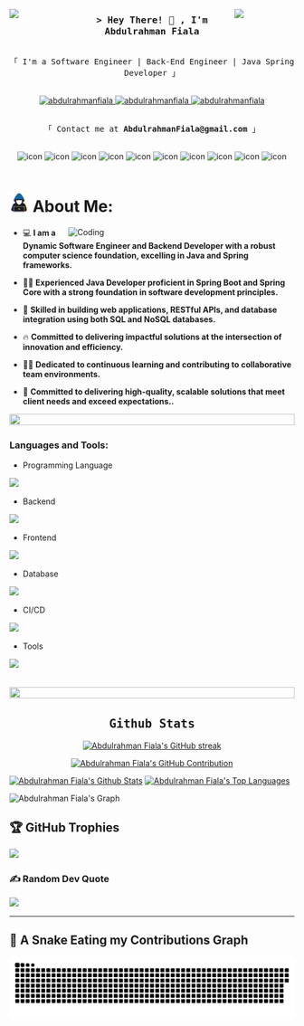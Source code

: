 <img align="left" src="https://user-images.githubusercontent.com/65187002/144930161-2f783401-8d27-4fdf-a2f7-cc0ba32f1f1f.gif" width="21%" style="display:inline;"><img align="right" src="https://user-images.githubusercontent.com/65187002/144930161-2f783401-8d27-4fdf-a2f7-cc0ba32f1f1f.gif" width="21%" style="display:inline;">

<!-- Intro  -->
<h3 align="center">
        <samp>&gt; Hey There! 👋 , I'm Abdulrahman Fiala
        </samp>
</h3>

<p align="center"> 
  <samp>
    <br>
    「 I'm a Software Engineer | Back-End Engineer | Java Spring Developer 」
    <br>
    <br>
  </samp>
</p>

<p align="center">
 <a href="mailto:AbdulrahmanFiala@gmail.com" target="_blank">
  <img src="https://img.shields.io/badge/Gmail-D14836?style=for-the-badge&logo=gmail&logoColor=white" alt="abdulrahmanfiala"/>
 </a>
 <a href="https://www.linkedin.com/in/abdulrahmanfiala/" target="_blank">
  <img src="https://img.shields.io/badge/LinkedIn-0077B5?style=for-the-badge&logo=linkedin&logoColor=white" alt="abdulrahmanfiala"/>
 </a>
 <a href="https://leetcode.com/u/abdulrahmanfiala/" target="_blank">
  <img src="https://img.shields.io/badge/-LeetCode-FFA116?style=for-the-badge&logo=LeetCode&logoColor=black" alt="abdulrahmanfiala"/>
 </a>
</p>
<p align="center"> 
  <samp>
    <br>
    「 Contact me at <b>AbdulrahmanFiala@gmail.com</b> 」
    <br>
    <br>
  </samp>
</p>

<div align="center">
  <img src="https://techstack-generator.vercel.app/java-icon.svg" alt="icon" width="50" height="50" />
  <img src="https://techstack-generator.vercel.app/python-icon.svg" alt="icon" width="50" height="50" />
  <img src="https://techstack-generator.vercel.app/js-icon.svg" alt="icon" width="50" height="50" />
  
  <img src="https://techstack-generator.vercel.app/django-icon.svg" alt="icon" width="50" height="50" />
  <img src="https://techstack-generator.vercel.app/mysql-icon.svg" alt="icon" width="50" height="50" />

  <img src="https://techstack-generator.vercel.app/restapi-icon.svg" alt="icon" width="50" height="50" />
  <img src="https://techstack-generator.vercel.app/prettier-icon.svg" alt="icon" width="50" height="50" />
  
  <img src="https://techstack-generator.vercel.app/docker-icon.svg" alt="icon" width="50" height="50" />
  <img src="https://techstack-generator.vercel.app/aws-icon.svg" alt="icon" width="50" height="50" />
  <img src="https://techstack-generator.vercel.app/github-icon.svg" alt="icon" width="50" height="50" />

</div>

<br>

# <img src="./assets/images/about_me.gif" width="6.8%" /> About Me:

<img align="right" alt="Coding" width="400" src="https://user-images.githubusercontent.com/74038190/229223263-cf2e4b07-2615-4f87-9c38-e37600f8381a.gif">

- :computer: **I am a Dynamic Software Engineer and Backend Developer with a robust computer science foundation, excelling in Java and Spring frameworks.**

- :student: **Experienced Java Developer proficient in Spring Boot and Spring Core with a strong foundation in software development principles.**

- :blue_book: **Skilled in building web applications, RESTful APIs, and database integration using both SQL and NoSQL databases.**

- :fire: **Committed to delivering impactful solutions at the intersection of innovation and efficiency.**

- :technologist: **Dedicated to continuous learning and contributing to collaborative team environments.**

- :thinking: **Committed to delivering high-quality, scalable solutions that meet client needs and exceed expectations..**

<img src="https://i.imgur.com/dBaSKWF.gif" height="20" width="100%">

<h3 align="left">Languages and Tools:</h3>

- Programming Language
<p align="left">
  <a href="https://skillicons.dev">
    <img src="https://skillicons.dev/icons?i=java,py,js" />
  </a>
</p>

- Backend
<p align="left">
  <a href="https://skillicons.dev">
    <img src="https://skillicons.dev/icons?i=spring,django" />
  </a>
</p>

- Frontend
<p align="left">
  <a href="https://skillicons.dev">
    <img src="https://skillicons.dev/icons?i=react,html,css,bootstrap" />
  </a>
</p>

- Database
<p align="left">
  <a href="https://skillicons.dev">
    <img src="https://skillicons.dev/icons?i=mysql,postgresql,sqlite,mongodb" />
  </a>
</p>

- CI/CD
<p align="left">
  <a href="https://skillicons.dev">
    <img src="https://skillicons.dev/icons?i=git,github,gitlab,docker" />
  </a>
</p>

- Tools
<p align="left">
  <a href="https://skillicons.dev">
    <img src="https://skillicons.dev/icons?i=idea,visualstudio,postman,bash,aws,azure,gcp" />
  </a>
</p>

<br/>

<img src="https://i.imgur.com/dBaSKWF.gif" height="20" width="100%">

<h2 align="center">
             <samp> Github Stats </samp>
</h2>

<p align="center">
  <a href="https://github.com/abdulrahmanfiala">
    <img src="https://github-readme-streak-stats.herokuapp.com?user=abdulrahmanfiala&theme=radical" alt="Abdulrahman Fiala's GitHub streak"/>
  </a>
</p>

<p align="center">
  <a href="https://github.com/abdulrahmanfiala">
    <img src="https://github-profile-summary-cards.vercel.app/api/cards/profile-details?username=abdulrahmanfiala&theme=radical" alt="Abdulrahman Fiala's GitHub Contribution"/>
  </a>
</p>

<a> 
    <a href="https://github.com/abdulrahmanfiala"><img alt="Abdulrahman Fiala's Github Stats" src="https://denvercoder1-github-readme-stats.vercel.app/api?username=abdulrahmanfiala&show_icons=true&count_private=true&theme=react&border_color=7F3FBF&bg_color=0D1117&title_color=F85D7F&icon_color=F8D866" height="192px" width="49.5%"/></a>
  <a href="https://github.com/abdulrahmanfiala"><img alt="Abdulrahman Fiala's Top Languages" src="https://denvercoder1-github-readme-stats.vercel.app/api/top-langs/?username=abdulrahmanfiala&langs_count=8&layout=compact&theme=react&border_color=7F3FBF&bg_color=0D1117&title_color=F85D7F&icon_color=F8D866" height="192px" width="49.5%"/></a>

  <br/>
</a>

![Abdulrahman Fiala's Graph](https://github-readme-activity-graph.vercel.app/graph?username=abdulrahmanfiala&custom_title=Abdulrahman%20Fiala's%20GitHub%20Activity%20Graph&bg_color=0D1117&color=7F3FBF&line=7F3FBF&point=7F3FBF&area_color=FFFFFF&title_color=FFFFFF&area=true)

## 🏆 GitHub Trophies

![](https://github-profile-trophy.vercel.app/?username=abdulrahmanfiala&theme=radical&no-frame=false&no-bg=false&margin-w=4)

### ✍️ Random Dev Quote

![](https://quotes-github-readme.vercel.app/api?type=horizontal&theme=radical)

---

<h2> 🐍 A Snake Eating my Contributions Graph </h2>

<p align = "center">
	<img src = "./assets/images/github-contribution-grid-snake.svg" alt = "Snake Game"/>
</p>
